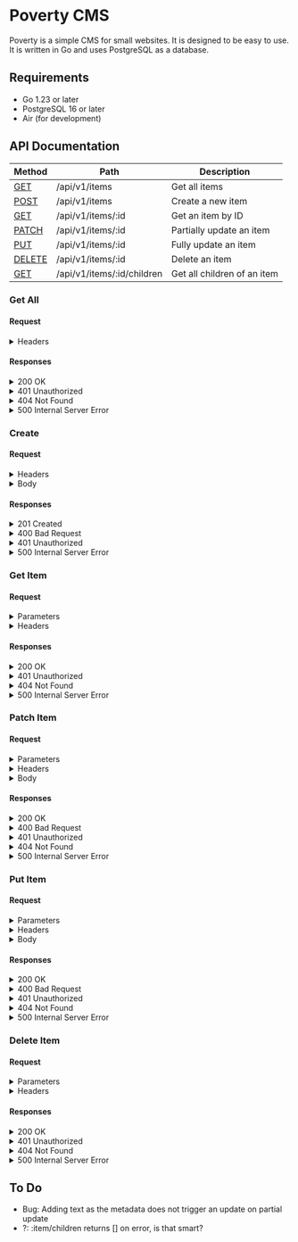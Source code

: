 # Poverty CMS

Poverty is a simple CMS for small websites. It is designed to be easy to use. It is written in Go and uses PostgreSQL as a database.

## Requirements

- Go 1.23 or later
- PostgreSQL 16 or later
- Air (for development)

## API Documentation

| Method                 | Path                       | Description                 |
| ---------------------- | -------------------------- | --------------------------- |
| [GET](#get-all)        | /api/v1/items              | Get all items               |
| [POST](#create)        | /api/v1/items              | Create a new item           |
| [GET](#get-item)       | /api/v1/items/:id          | Get an item by ID           |
| [PATCH](#patch-item)   | /api/v1/items/:id          | Partially update an item    |
| [PUT](#put-item)       | /api/v1/items/:id          | Fully update an item        |
| [DELETE](#delete-item) | /api/v1/items/:id          | Delete an item              |
| [GET](#get-children)   | /api/v1/items/:id/children | Get all children of an item |

### Get All

#### Request

<details>
  <summary>Headers</summary>

| Key             | Value              |
| --------------- | ------------------ |
| `Content-Type`  | `application/json` |
| `Authorization` | `Bearer {token}`   |

</details>

#### Responses

<details>
  <summary>200 OK</summary>

```ts
Array<{
  id: string;
  title: string;
  metadata: unknown;
  content: unknown;
  parent_id: string;
  created_at: string;
  updated_at: string;
}>;
```

</details>

<details>
  <summary>401 Unauthorized</summary>

```ts
{
  error: string;
}
```

</details>

<details>
    <summary>404 Not Found</summary>
    
```ts
{
  error: string;
}
```

</details>

<details>
  <summary>500 Internal Server Error</summary>

```ts
{
  error: string;
}
```

</details>

### Create

#### Request

<details>
  <summary>Headers</summary>

| Key             | Value              |
| --------------- | ------------------ |
| `Content-Type`  | `application/json` |
| `Authorization` | `Bearer {token}`   |

</details>

<details>
  <summary>Body</summary>

```ts
{
  title: string;
  content: unknown;
  metadata?: unknown;
  parent_id?: string;
}
```

</details>

#### Responses

<details>
  <summary>201 Created</summary>

```ts
{
  id: string;
  title: string;
  metadata: unknown;
  content: unknown;
  parent_id: string;
  created_at: string;
  updated_at: string;
}
```

</details>

<details>
  <summary>400 Bad Request</summary>

```ts
{
  error: string;
}
```

</details>

<details>
  <summary>401 Unauthorized</summary>

```ts
{
  error: string;
}
```

</details>

<details>
  <summary>500 Internal Server Error</summary>

```ts
{
  error: string;
}
```

</details>

### Get Item

#### Request

<details>
    <summary>Parameters</summary>

| Key  | Value    | Location |
| ---- | -------- | -------- |
| `id` | `string` | `path`   |

</details>

<details>
  <summary>Headers</summary>

| Key             | Value              |
| --------------- | ------------------ |
| `Content-Type`  | `application/json` |
| `Authorization` | `Bearer {token}`   |

</details>

#### Responses

<details>
  <summary>200 OK</summary>

```ts
{
  id: string;
  title: string;
  metadata: unknown;
  content: unknown;
  parent_id: string;
  created_at: string;
  updated_at: string;
}
```

</details>

<details>
  <summary>401 Unauthorized</summary>

```ts
{
  error: string;
}
```

</details>

<details>
    <summary>404 Not Found</summary>
    
```ts
{
  error: string;
}
```

</details>

<details>
  <summary>500 Internal Server Error</summary>

```ts
{
  error: string;
}
```

</details>

### Patch Item

#### Request

<details>
    <summary>Parameters</summary>

| Key  | Value    | Location |
| ---- | -------- | -------- |
| `id` | `string` | `path`   |

</details>

<details>
  <summary>Headers</summary>

| Key             | Value              |
| --------------- | ------------------ |
| `Content-Type`  | `application/json` |
| `Authorization` | `Bearer {token}`   |

</details>

<details>
  <summary>Body</summary>

```ts
{
  title?: string;
  metadata?: unknown;
  content?: unknown;
  parent_id?: string;
}
```

</details>

#### Responses

<details>
  <summary>200 OK</summary>

```ts
{
  id: string;
  title: string;
  metadata: unknown;
  content: unknown;
  parent_id: string;
  created_at: string;
  updated_at: string;
}
```

</details>

<details>
  <summary>400 Bad Request</summary>

```ts
{
  error: string;
}
```

</details>

<details>
  <summary>401 Unauthorized</summary>

```ts
{
  error: string;
}
```

</details>

<details>
    <summary>404 Not Found</summary>
    
```ts
{
  error: string;
}
```

</details>

<details>
  <summary>500 Internal Server Error</summary>

```ts
{
  error: string;
}
```

</details>

### Put Item

#### Request

<details>
    <summary>Parameters</summary>

| Key  | Value    | Location |
| ---- | -------- | -------- |
| `id` | `string` | `path`   |

</details>

<details>
  <summary>Headers</summary>

| Key             | Value              |
| --------------- | ------------------ |
| `Content-Type`  | `application/json` |
| `Authorization` | `Bearer {token}`   |

</details>

<details>
  <summary>Body</summary>

```ts
{
  title: string;
  metadata: unknown;
  content: unknown;
  parent_id: string;
}
```

</details>

#### Responses

<details>
  <summary>200 OK</summary>

```ts
{
  id: string;
  title: string;
  metadata: unknown;
  content: unknown;
  parent_id: string;
  created_at: string;
  updated_at: string;
}
```

</details>

<details>
  <summary>400 Bad Request</summary>

```ts
{
  error: string;
}
```

</details>

<details>
  <summary>401 Unauthorized</summary>

```ts
{
  error: string;
}
```

</details>

<details>
    <summary>404 Not Found</summary>
    
```ts
{
  error: string;
}
```

</details>

<details>
  <summary>500 Internal Server Error</summary>

```ts
{
  error: string;
}
```

</details>

### Delete Item

#### Request

<details>
    <summary>Parameters</summary>

| Key  | Value    | Location |
| ---- | -------- | -------- |
| `id` | `string` | `path`   |

</details>

<details>
  <summary>Headers</summary>

| Key             | Value              |
| --------------- | ------------------ |
| `Content-Type`  | `application/json` |
| `Authorization` | `Bearer {token}`   |

</details>

#### Responses

<details>
  <summary>200 OK</summary>

```ts
Array<{
  id: string;
  title: string;
  metadata: unknown;
  content: unknown;
  parent_id: string;
  created_at: string;
  updated_at: string;
}>;
```

An empty array is returned if the item has no children.

</details>

<details>
  <summary>401 Unauthorized</summary>

```ts
{
  error: string;
}
```

</details>

<details>
    <summary>404 Not Found</summary>
    
```ts
{
  error: string;
}
```

</details>

<details>
  <summary>500 Internal Server Error</summary>

```ts
{
  error: string;
}
```

</details>

## To Do

- Bug: Adding text as the metadata does not trigger an update on partial update
- ?: :item/children returns [] on error, is that smart?
